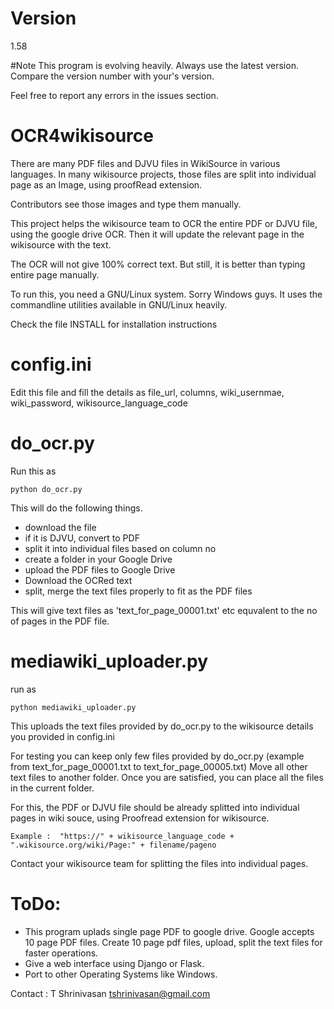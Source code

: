 # Version
1.58

#Note
This program is evolving heavily.
Always use the latest version.
Compare the version number with your's version.

Feel free to report any errors in the issues section.


# OCR4wikisource


There are many PDF files and DJVU files in WikiSource in various languages.
In many wikisource projects, those files are split into individual page as an Image, using proofRead extension.

Contributors see those images and type them manually.

This project helps the wikisource team to OCR the entire PDF or DJVU file, using the google drive OCR.
Then it will update the relevant page in the wikisource with the text.

The OCR will not give 100% correct text. But still, it is better than typing entire page manually.

To run this, you need a GNU/Linux system. Sorry Windows guys. It uses the commandline utilities available in GNU/Linux heavily.


Check the file INSTALL for installation instructions



config.ini
==========

Edit this file and fill the details as file_url, columns, wiki_usernmae, wiki_password, wikisource_language_code

do_ocr.py
========

Run this as

```
python do_ocr.py
```

This will do the following things.

* download the file
* if it is DJVU, convert to PDF
* split it into individual files based on column no
* create a folder in your Google Drive
* upload the PDF files to Google Drive
* Download the OCRed text
* split, merge the text files properly to fit as the PDF files


This will give text files as 'text_for_page_00001.txt' etc equvalent to the no of pages in the PDF file.


mediawiki_uploader.py
=====================

run as

```
python mediawiki_uploader.py
```

This uploads the text files provided by do_ocr.py to the wikisource details you provided in config.ini

For testing you can keep only few files provided by do_ocr.py (example from text_for_page_00001.txt to text_for_page_00005.txt)
Move all other text files to another folder.
Once you are satisfied, you can place all the files in the current folder.


For this, the PDF or DJVU file should be already splitted into individual pages in wiki souce, using Proofread extension for wikisource.

```
Example :  "https://" + wikisource_language_code + ".wikisource.org/wiki/Page:" + filename/pageno
```

Contact your wikisource team for splitting the files into individual pages.





ToDo:
====


* This program uplads single page PDF to google drive. Google accepts 10 page PDF files. Create 10 page pdf files, upload, split the text files for faster operations.
* Give a web interface using Django or Flask.
* Port to other Operating Systems like Windows.




Contact : T Shrinivasan <tshrinivasan@gmail.com>
